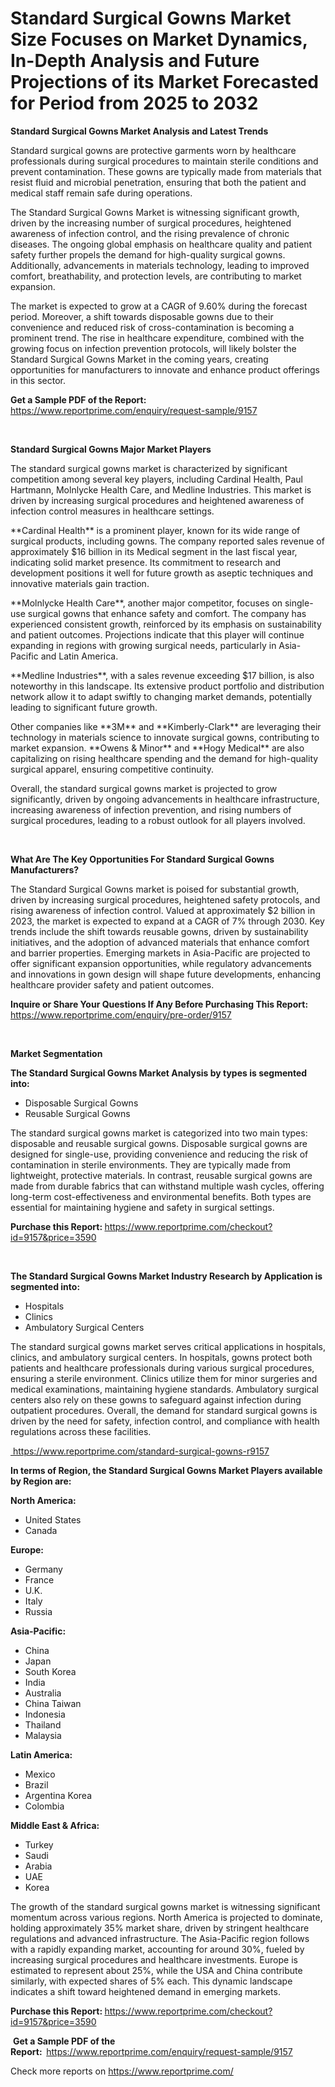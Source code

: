 <p><h1>Standard Surgical Gowns Market Size Focuses on Market Dynamics, In-Depth Analysis and Future Projections of its Market Forecasted for Period from 2025 to 2032</h1></p><p><strong>Standard Surgical Gowns Market Analysis and Latest Trends</strong></p>
<p><p>Standard surgical gowns are protective garments worn by healthcare professionals during surgical procedures to maintain sterile conditions and prevent contamination. These gowns are typically made from materials that resist fluid and microbial penetration, ensuring that both the patient and medical staff remain safe during operations.</p><p>The Standard Surgical Gowns Market is witnessing significant growth, driven by the increasing number of surgical procedures, heightened awareness of infection control, and the rising prevalence of chronic diseases. The ongoing global emphasis on healthcare quality and patient safety further propels the demand for high-quality surgical gowns. Additionally, advancements in materials technology, leading to improved comfort, breathability, and protection levels, are contributing to market expansion.</p><p>The market is expected to grow at a CAGR of 9.60% during the forecast period. Moreover, a shift towards disposable gowns due to their convenience and reduced risk of cross-contamination is becoming a prominent trend. The rise in healthcare expenditure, combined with the growing focus on infection prevention protocols, will likely bolster the Standard Surgical Gowns Market in the coming years, creating opportunities for manufacturers to innovate and enhance product offerings in this sector.</p></p>
<p><strong>Get a Sample PDF of the Report:&nbsp;</strong> <a href="https://www.reportprime.com/enquiry/request-sample/9157?utm_campaign=2095&utm_medium=2&utm_source=Github&utm_content=ia&utm_term=20032025&utm_id=standard-surgical-gowns">https://www.reportprime.com/enquiry/request-sample/9157</a></p>
<p>&nbsp;</p>
<p><strong>Standard Surgical Gowns Major Market Players</strong></p>
<p><p>The standard surgical gowns market is characterized by significant competition among several key players, including Cardinal Health, Paul Hartmann, Molnlycke Health Care, and Medline Industries. This market is driven by increasing surgical procedures and heightened awareness of infection control measures in healthcare settings.</p><p>**Cardinal Health** is a prominent player, known for its wide range of surgical products, including gowns. The company reported sales revenue of approximately $16 billion in its Medical segment in the last fiscal year, indicating solid market presence. Its commitment to research and development positions it well for future growth as aseptic techniques and innovative materials gain traction.</p><p>**Molnlycke Health Care**, another major competitor, focuses on single-use surgical gowns that enhance safety and comfort. The company has experienced consistent growth, reinforced by its emphasis on sustainability and patient outcomes. Projections indicate that this player will continue expanding in regions with growing surgical needs, particularly in Asia-Pacific and Latin America.</p><p>**Medline Industries**, with a sales revenue exceeding $17 billion, is also noteworthy in this landscape. Its extensive product portfolio and distribution network allow it to adapt swiftly to changing market demands, potentially leading to significant future growth.</p><p>Other companies like **3M** and **Kimberly-Clark** are leveraging their technology in materials science to innovate surgical gowns, contributing to market expansion. **Owens & Minor** and **Hogy Medical** are also capitalizing on rising healthcare spending and the demand for high-quality surgical apparel, ensuring competitive continuity.</p><p>Overall, the standard surgical gowns market is projected to grow significantly, driven by ongoing advancements in healthcare infrastructure, increasing awareness of infection prevention, and rising numbers of surgical procedures, leading to a robust outlook for all players involved.</p></p>
<p>&nbsp;</p>
<p><strong>What Are The Key Opportunities For Standard Surgical Gowns Manufacturers?</strong></p>
<p><p>The Standard Surgical Gowns market is poised for substantial growth, driven by increasing surgical procedures, heightened safety protocols, and rising awareness of infection control. Valued at approximately $2 billion in 2023, the market is expected to expand at a CAGR of 7% through 2030. Key trends include the shift towards reusable gowns, driven by sustainability initiatives, and the adoption of advanced materials that enhance comfort and barrier properties. Emerging markets in Asia-Pacific are projected to offer significant expansion opportunities, while regulatory advancements and innovations in gown design will shape future developments, enhancing healthcare provider safety and patient outcomes.</p></p>
<p><strong>Inquire or Share Your Questions If Any Before Purchasing This Report:</strong> <a href="https://www.reportprime.com/enquiry/pre-order/9157?utm_campaign=2095&utm_medium=2&utm_source=Github&utm_content=ia&utm_term=20032025&utm_id=standard-surgical-gowns">https://www.reportprime.com/enquiry/pre-order/9157</a></p>
<p>&nbsp;</p>
<p><strong>Market Segmentation</strong></p>
<p><strong>The Standard Surgical Gowns Market Analysis by types is segmented into:</strong></p>
<p><ul><li>Disposable Surgical Gowns</li><li>Reusable Surgical Gowns</li></ul></p>
<p><p>The standard surgical gowns market is categorized into two main types: disposable and reusable surgical gowns. Disposable surgical gowns are designed for single-use, providing convenience and reducing the risk of contamination in sterile environments. They are typically made from lightweight, protective materials. In contrast, reusable surgical gowns are made from durable fabrics that can withstand multiple wash cycles, offering long-term cost-effectiveness and environmental benefits. Both types are essential for maintaining hygiene and safety in surgical settings.</p></p>
<p><strong>Purchase this Report:&nbsp;</strong><a href="https://www.reportprime.com/checkout?id=9157&price=3590&utm_campaign=2095&utm_medium=2&utm_source=Github&utm_content=ia&utm_term=20032025&utm_id=standard-surgical-gowns">https://www.reportprime.com/checkout?id=9157&price=3590</a></p>
<p>&nbsp;</p>
<p><strong>The Standard Surgical Gowns Market Industry Research by Application is segmented into:</strong></p>
<p><ul><li>Hospitals</li><li>Clinics</li><li>Ambulatory Surgical Centers</li></ul></p>
<p><p>The standard surgical gowns market serves critical applications in hospitals, clinics, and ambulatory surgical centers. In hospitals, gowns protect both patients and healthcare professionals during various surgical procedures, ensuring a sterile environment. Clinics utilize them for minor surgeries and medical examinations, maintaining hygiene standards. Ambulatory surgical centers also rely on these gowns to safeguard against infection during outpatient procedures. Overall, the demand for standard surgical gowns is driven by the need for safety, infection control, and compliance with health regulations across these facilities.</p></p>
<p><a href="https://www.reportprime.com/standard-surgical-gowns-r9157?utm_campaign=2095&utm_medium=2&utm_source=Github&utm_content=ia&utm_term=20032025&utm_id=standard-surgical-gowns">&nbsp;https://www.reportprime.com/standard-surgical-gowns-r9157</a></p>
<p><strong>In terms of Region, the Standard Surgical Gowns Market Players available by Region are:</strong></p>
<p>
    <p> <strong> North America: </strong>
        <ul>
            <li>United States</li>
            <li>Canada</li>
        </ul>
        </p> 
    <p> <strong> Europe: </strong>
        <ul>
            <li>Germany</li>
            <li>France</li>
            <li>U.K.</li>
            <li>Italy</li>
            <li>Russia</li>
        </ul>
        </p> 
    <p> <strong> Asia-Pacific: </strong>
        <ul>
            <li>China</li>
            <li>Japan</li>
            <li>South Korea</li>
            <li>India</li>
            <li>Australia</li>
            <li>China Taiwan</li>
            <li>Indonesia</li>
            <li>Thailand</li>
            <li>Malaysia</li>
        </ul>
        </p> 
    <p> <strong> Latin America: </strong>
        <ul>
            <li>Mexico</li>
            <li>Brazil</li>
            <li>Argentina Korea</li>
            <li>Colombia</li>
        </ul>
        </p> 
    <p> <strong> Middle East & Africa: </strong>
        <ul>
            <li>Turkey</li>
            <li>Saudi</li>
            <li>Arabia</li>
            <li>UAE</li>
            <li>Korea</li>
        </ul>
    </p>
    </p>
<p><p>The growth of the standard surgical gowns market is witnessing significant momentum across various regions. North America is projected to dominate, holding approximately 35% market share, driven by stringent healthcare regulations and advanced infrastructure. The Asia-Pacific region follows with a rapidly expanding market, accounting for around 30%, fueled by increasing surgical procedures and healthcare investments. Europe is estimated to represent about 25%, while the USA and China contribute similarly, with expected shares of 5% each. This dynamic landscape indicates a shift toward heightened demand in emerging markets.</p></p>
<p><strong>Purchase this Report: </strong><a href="https://www.reportprime.com/checkout?id=9157&price=3590&utm_campaign=2095&utm_medium=2&utm_source=Github&utm_content=ia&utm_term=20032025&utm_id=standard-surgical-gowns">https://www.reportprime.com/checkout?id=9157&price=3590</a></p>
<p>&nbsp;<strong>Get a Sample PDF of the Report:&nbsp;&nbsp;</strong><a href="https://www.reportprime.com/enquiry/request-sample/9157?utm_campaign=2095&utm_medium=2&utm_source=Github&utm_content=ia&utm_term=20032025&utm_id=standard-surgical-gowns">https://www.reportprime.com/enquiry/request-sample/9157</a></p>
<p><strong></strong></p>
<p>Check more reports on <a href="https://www.reportprime.com/?utm_campaign=2095&utm_medium=2&utm_source=Github&utm_content=ia&utm_term=20032025&utm_id=standard-surgical-gowns">https://www.reportprime.com/</a></p>